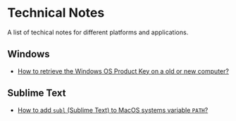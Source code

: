 # Technical Notes
A list of techical notes for different platforms and applications.

## Windows
- [How to retrieve the Windows OS Product Key on a old or new computer?](windows/1.md)

## Sublime Text
- [How to add `subl` (Sublime Text) to MacOS systems variable `PATH`?](subl/1.md)
